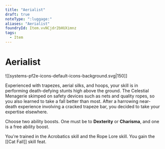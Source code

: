 ```yaml
---
title: "Aerialist"
draft: true
noteType: ":luggage:"
aliases: "Aerialist"
foundryId: Item.vvNCjdr2bHUXimnz
tags:
  - Item
---
```


# Aerialist
![[systems-pf2e-icons-default-icons-background.svg|150]]

Experienced with trapezes, aerial silks, and hoops, your skill is in performing death-defying stunts high above the ground. The Celestial Menagerie skimped on safety devices such as nets and quality ropes, so you also learned to take a fall better than most. After a harrowing near-death experience involving a cracked trapeze bar, you decided to take your expertise elsewhere.

Choose two ability boosts. One must be to **Dexterity** or **Charisma**, and one is a free ability boost.

You're trained in the Acrobatics skill and the Rope Lore skill. You gain the [[Cat Fall]] skill feat.
